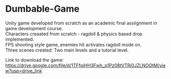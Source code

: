# Dumbable-Game
Unity game developed from scratch as an academic final assiignment in game development course.  
Characters creaated from scratch - ragdoll & physics based drop implemented.  
FPS shooting style game, enemies hit activates ragdoll mode on.  
Three scenes created: Two main levels and a tutorial level.  
  
Link to download the game: https://drive.google.com/file/d/1TFfpiHH3Fwh_p1Pz08tVTRj0JZLNOOtM/view?usp=drive_link
